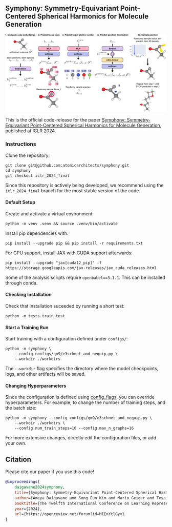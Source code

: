 ## Symphony: Symmetry-Equivariant Point-Centered Spherical Harmonics for Molecule Generation

![A high-level overview of Symphony.](cover.png)

This is the official code-release for the paper [Symphony: Symmetry-Equivariant Point-Centered Spherical Harmonics for Molecule Generation](https://openreview.net/forum?id=MIEnYtlGyv), published at ICLR 2024.

### Instructions

Clone the repository:

```shell
git clone git@github.com:atomicarchitects/symphony.git
cd symphony
git checkout iclr_2024_final
```

Since this repository is actively being developed, we recommend using the `iclr_2024_final` branch for the most stable version of the code.

#### Default Setup
Create and activate a virtual environment:

```shell
python -m venv .venv && source .venv/bin/activate
```

Install pip dependencies with:

```shell
pip install --upgrade pip && pip install -r requirements.txt
```

For GPU support, install JAX with CUDA support afterwards:
```shell
pip install --upgrade "jax[cuda12_pip]" -f https://storage.googleapis.com/jax-releases/jax_cuda_releases.html
```

Some of the analysis scripts require `openbabel==3.1.1`.
This can be installed through conda.


#### Checking Installation
Check that installation suceeded by running a short test:

```shell
python -m tests.train_test
```

#### Start a Training Run 
Start training with a configuration defined
under `configs/`:

```shell
python -m symphony \
    --config configs/qm9/e3schnet_and_nequip.py \
    --workdir ./workdirs
```

The `--workdir` flag specifies the directory where the
model checkpoints, logs, and other artifacts will be saved.

#### Changing Hyperparameters

Since the configuration is defined using
[config_flags](https://github.com/google/ml_collections/tree/master#config-flags),
you can override hyperparameters.
For example, to change the number of training
steps, and the batch size:

```shell
python -m symphony --config configs/qm9/e3schnet_and_nequip.py \
    --workdir ./workdirs \
    --config.num_train_steps=10 --config.max_n_graphs=16
```

For more extensive changes, directly edit the configuration files,
or add your own.


## Citation

Please cite our paper if you use this code!

```bibtex
@inproceedings{
    daigavane2024symphony,
    title={Symphony: Symmetry-Equivariant Point-Centered Spherical Harmonics for Molecule Generation},
    author={Ameya Daigavane and Song Eun Kim and Mario Geiger and Tess Smidt},
    booktitle={The Twelfth International Conference on Learning Representations},
    year={2024},
    url={https://openreview.net/forum?id=MIEnYtlGyv}
}
```
